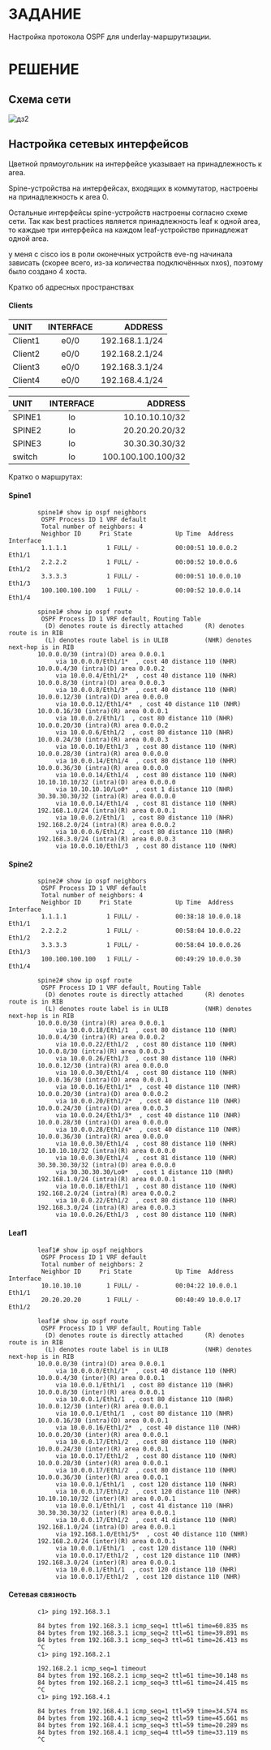 # ЗАДАНИЕ
Настройка протокола OSPF для underlay-маршрутизации.
# РЕШЕНИЕ

## Схема сети

![дз2](https://user-images.githubusercontent.com/55625869/138177093-5081662d-8a42-45e2-8928-ff3f3e1b8148.PNG)


## Настройка сетевых интерфейсов

Цветной прямоугольник на интерфейсе указывает на принадлежность к area.

Spine-устройства на интерфейсах, входящих в коммутатор, настроены на принадлежность к area 0.

Остальные интерфейсы spine-устройств настроены согласно схеме сети.
Так как best practices является принадлежность leaf к одной area, то каждые три интерфейса на каждом leaf-устройстве принадлежат одной area.

у меня с cisco ios в роли оконечных устройств eve-ng начинала зависать (скорее всего, из-за количества подключённых nxos), поэтому было создано 4 хоста.

Кратко об адресных пространствах

#### Clients

|    UNIT        |   INTERFACE       |     ADDRESS     |
| :------------- |:-----------------:| ---------------:|
|    Client1     |      e0/0         | 192.168.1.1/24  |
|    Client2     |      e0/0         | 192.168.2.1/24  |
|    Client3     |      e0/0         | 192.168.3.1/24  |
|    Client4     |      e0/0         | 192.168.4.1/24  |


|    UNIT        |   INTERFACE     |       ADDRESS      |
| :------------  |:---------------:| ------------------:|
|    SPINE1      |      lo         |    10.10.10.10/32  |
|    SPINE2      |      lo         |    20.20.20.20/32  |
|    SPINE3      |      lo         |    30.30.30.30/32  |
|    switch      |      lo         | 100.100.100.100/32 |

Кратко о маршрутах:

#### Spine1

            spine1# show ip ospf neighbors
             OSPF Process ID 1 VRF default
             Total number of neighbors: 4
             Neighbor ID     Pri State            Up Time  Address         Interface
             1.1.1.1           1 FULL/ -          00:00:51 10.0.0.2        Eth1/1
             2.2.2.2           1 FULL/ -          00:00:52 10.0.0.6        Eth1/2
             3.3.3.3           1 FULL/ -          00:00:51 10.0.0.10       Eth1/3
             100.100.100.100   1 FULL/ -          00:00:52 10.0.0.14       Eth1/4

            spine1# show ip ospf route
             OSPF Process ID 1 VRF default, Routing Table
              (D) denotes route is directly attached      (R) denotes route is in RIB
              (L) denotes route label is in ULIB          (NHR) denotes next-hop is in RIB
            10.0.0.0/30 (intra)(D) area 0.0.0.1
                 via 10.0.0.0/Eth1/1*  , cost 40 distance 110 (NHR)
            10.0.0.4/30 (intra)(D) area 0.0.0.2
                 via 10.0.0.4/Eth1/2*  , cost 40 distance 110 (NHR)
            10.0.0.8/30 (intra)(D) area 0.0.0.3
                 via 10.0.0.8/Eth1/3*  , cost 40 distance 110 (NHR)
            10.0.0.12/30 (intra)(D) area 0.0.0.0
                 via 10.0.0.12/Eth1/4*  , cost 40 distance 110 (NHR)
            10.0.0.16/30 (intra)(R) area 0.0.0.1
                 via 10.0.0.2/Eth1/1  , cost 80 distance 110 (NHR)
            10.0.0.20/30 (intra)(R) area 0.0.0.2
                 via 10.0.0.6/Eth1/2  , cost 80 distance 110 (NHR)
            10.0.0.24/30 (intra)(R) area 0.0.0.3
                 via 10.0.0.10/Eth1/3  , cost 80 distance 110 (NHR)
            10.0.0.28/30 (intra)(R) area 0.0.0.0
                 via 10.0.0.14/Eth1/4  , cost 80 distance 110 (NHR)
            10.0.0.36/30 (intra)(R) area 0.0.0.0
                 via 10.0.0.14/Eth1/4  , cost 80 distance 110 (NHR)
            10.10.10.10/32 (intra)(D) area 0.0.0.0
                 via 10.10.10.10/Lo0*  , cost 1 distance 110 (NHR)
            30.30.30.30/32 (intra)(R) area 0.0.0.0
                 via 10.0.0.14/Eth1/4  , cost 81 distance 110 (NHR)
            192.168.1.0/24 (intra)(R) area 0.0.0.1
                 via 10.0.0.2/Eth1/1  , cost 80 distance 110 (NHR)
            192.168.2.0/24 (intra)(R) area 0.0.0.2
                 via 10.0.0.6/Eth1/2  , cost 80 distance 110 (NHR)
            192.168.3.0/24 (intra)(R) area 0.0.0.3
                 via 10.0.0.10/Eth1/3  , cost 80 distance 110 (NHR)

#### Spine2

            spine2# show ip ospf neighbors
             OSPF Process ID 1 VRF default
             Total number of neighbors: 4
             Neighbor ID     Pri State            Up Time  Address         Interface
             1.1.1.1           1 FULL/ -          00:38:18 10.0.0.18       Eth1/1
             2.2.2.2           1 FULL/ -          00:58:04 10.0.0.22       Eth1/2
             3.3.3.3           1 FULL/ -          00:58:04 10.0.0.26       Eth1/3
             100.100.100.100   1 FULL/ -          00:49:29 10.0.0.30       Eth1/4

            spine2# show ip ospf route
             OSPF Process ID 1 VRF default, Routing Table
              (D) denotes route is directly attached      (R) denotes route is in RIB
              (L) denotes route label is in ULIB          (NHR) denotes next-hop is in RIB
            10.0.0.0/30 (intra)(R) area 0.0.0.1
                 via 10.0.0.18/Eth1/1  , cost 80 distance 110 (NHR)
            10.0.0.4/30 (intra)(R) area 0.0.0.2
                 via 10.0.0.22/Eth1/2  , cost 80 distance 110 (NHR)
            10.0.0.8/30 (intra)(R) area 0.0.0.3
                 via 10.0.0.26/Eth1/3  , cost 80 distance 110 (NHR)
            10.0.0.12/30 (intra)(R) area 0.0.0.0
                 via 10.0.0.30/Eth1/4  , cost 80 distance 110 (NHR)
            10.0.0.16/30 (intra)(D) area 0.0.0.1
                 via 10.0.0.16/Eth1/1*  , cost 40 distance 110 (NHR)
            10.0.0.20/30 (intra)(D) area 0.0.0.2
                 via 10.0.0.20/Eth1/2*  , cost 40 distance 110 (NHR)
            10.0.0.24/30 (intra)(D) area 0.0.0.3
                 via 10.0.0.24/Eth1/3*  , cost 40 distance 110 (NHR)
            10.0.0.28/30 (intra)(D) area 0.0.0.0
                 via 10.0.0.28/Eth1/4*  , cost 40 distance 110 (NHR)
            10.0.0.36/30 (intra)(R) area 0.0.0.0
                 via 10.0.0.30/Eth1/4  , cost 80 distance 110 (NHR)
            10.10.10.10/32 (intra)(R) area 0.0.0.0
                 via 10.0.0.30/Eth1/4  , cost 81 distance 110 (NHR)
            30.30.30.30/32 (intra)(D) area 0.0.0.0
                 via 30.30.30.30/Lo0*  , cost 1 distance 110 (NHR)
            192.168.1.0/24 (intra)(R) area 0.0.0.1
                 via 10.0.0.18/Eth1/1  , cost 80 distance 110 (NHR)
            192.168.2.0/24 (intra)(R) area 0.0.0.2
                 via 10.0.0.22/Eth1/2  , cost 80 distance 110 (NHR)
            192.168.3.0/24 (intra)(R) area 0.0.0.3
                 via 10.0.0.26/Eth1/3  , cost 80 distance 110 (NHR)

#### Leaf1

            leaf1# show ip ospf neighbors
             OSPF Process ID 1 VRF default
             Total number of neighbors: 2
             Neighbor ID     Pri State            Up Time  Address         Interface
             10.10.10.10       1 FULL/ -          00:04:22 10.0.0.1        Eth1/1
             20.20.20.20       1 FULL/ -          00:40:49 10.0.0.17       Eth1/2

            leaf1# show ip ospf route
             OSPF Process ID 1 VRF default, Routing Table
              (D) denotes route is directly attached      (R) denotes route is in RIB
              (L) denotes route label is in ULIB          (NHR) denotes next-hop is in RIB
            10.0.0.0/30 (intra)(D) area 0.0.0.1
                 via 10.0.0.0/Eth1/1*  , cost 40 distance 110 (NHR)
            10.0.0.4/30 (inter)(R) area 0.0.0.1
                 via 10.0.0.1/Eth1/1  , cost 80 distance 110 (NHR)
            10.0.0.8/30 (inter)(R) area 0.0.0.1
                 via 10.0.0.1/Eth1/1  , cost 80 distance 110 (NHR)
            10.0.0.12/30 (inter)(R) area 0.0.0.1
                 via 10.0.0.1/Eth1/1  , cost 80 distance 110 (NHR)
            10.0.0.16/30 (intra)(D) area 0.0.0.1
                 via 10.0.0.16/Eth1/2*  , cost 40 distance 110 (NHR)
            10.0.0.20/30 (inter)(R) area 0.0.0.1
                 via 10.0.0.17/Eth1/2  , cost 80 distance 110 (NHR)
            10.0.0.24/30 (inter)(R) area 0.0.0.1
                 via 10.0.0.17/Eth1/2  , cost 80 distance 110 (NHR)
            10.0.0.28/30 (inter)(R) area 0.0.0.1
                 via 10.0.0.17/Eth1/2  , cost 80 distance 110 (NHR)
            10.0.0.36/30 (inter)(R) area 0.0.0.1
                 via 10.0.0.1/Eth1/1  , cost 120 distance 110 (NHR)
                 via 10.0.0.17/Eth1/2  , cost 120 distance 110 (NHR)
            10.10.10.10/32 (inter)(R) area 0.0.0.1
                 via 10.0.0.1/Eth1/1  , cost 41 distance 110 (NHR)
            30.30.30.30/32 (inter)(R) area 0.0.0.1
                 via 10.0.0.17/Eth1/2  , cost 41 distance 110 (NHR)
            192.168.1.0/24 (intra)(D) area 0.0.0.1
                 via 192.168.1.0/Eth1/5*  , cost 40 distance 110 (NHR)
            192.168.2.0/24 (inter)(R) area 0.0.0.1
                 via 10.0.0.1/Eth1/1  , cost 120 distance 110 (NHR)
                 via 10.0.0.17/Eth1/2  , cost 120 distance 110 (NHR)
            192.168.3.0/24 (inter)(R) area 0.0.0.1
                 via 10.0.0.1/Eth1/1  , cost 120 distance 110 (NHR)
                 via 10.0.0.17/Eth1/2  , cost 120 distance 110 (NHR)

#### Сетевая связность

            c1> ping 192.168.3.1

            84 bytes from 192.168.3.1 icmp_seq=1 ttl=61 time=60.835 ms
            84 bytes from 192.168.3.1 icmp_seq=2 ttl=61 time=39.891 ms
            84 bytes from 192.168.3.1 icmp_seq=3 ttl=61 time=26.413 ms
            ^C
            c1> ping 192.168.2.1

            192.168.2.1 icmp_seq=1 timeout
            84 bytes from 192.168.2.1 icmp_seq=2 ttl=61 time=30.148 ms
            84 bytes from 192.168.2.1 icmp_seq=3 ttl=61 time=24.415 ms
            ^C
            c1> ping 192.168.4.1

            84 bytes from 192.168.4.1 icmp_seq=1 ttl=59 time=34.574 ms
            84 bytes from 192.168.4.1 icmp_seq=2 ttl=59 time=45.661 ms
            84 bytes from 192.168.4.1 icmp_seq=3 ttl=59 time=20.289 ms
            84 bytes from 192.168.4.1 icmp_seq=4 ttl=59 time=33.119 ms
            ^C

